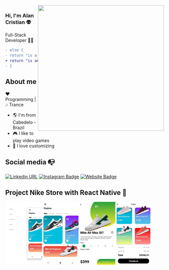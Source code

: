 <img align="right" width="400" height="400" src="https://media.giphy.com/media/QW54FLhktd0vle3iw1/giphy.gif">
  
### Hi,  I'm Alan Cristian :alien:

Full-Stack Developer :man_technologist:

```diff
- else {
- return "is a developer!"
+ return "is an alien developer!"
- }
```

## About me

:heart: Programming | :notes: Trance

- :earth_americas: I'm from Cabedelo - Brazil
- :video_game: I like to play video games
- :art: I love customizing

## Social media :mailbox_with_no_mail:

[![Linkedin URL](https://img.shields.io/badge/-LinkedIn-%230077B5?style=for-the-badge&logo=linkedin&logoColor=white&url=https%3A%2F%2Fwww.linkedin.com%2Fin%2Falan-cristian-129332193%2F)](https://www.linkedin.com/in/alan-cristian-129332193/)
[![Instagram Badge](https://img.shields.io/badge/-Instagram-%23E4405F?style=for-the-badge&logo=instagram&logoColor=white&url=https%3A%2F%2Fwww.instagram.com%2Faliencristian)](https://www.instagram.com/aliencristian)
[![Website Badge](https://img.shields.io/badge/-Website-%23282828?style=for-the-badge&logo=vercel&logoColor=white&url=https%3A%2F%2Falndev.vercel.app)](https://alndev.vercel.app)


## Project Nike Store with React Native :iphone:

<img align="left" height="200" src="https://github.com/AlanCrist/AlanCrist/blob/master/IMG_20200710_192657.jpg"> <img align="left"
height="200" src="https://github.com/AlanCrist/AlanCrist/blob/master/IMG_20200710_192721.jpg"> <img align="left"
height="200" src="https://github.com/AlanCrist/AlanCrist/blob/master/IMG_20200710_192626.jpg"> <img align="left"
height="200" src="https://github.com/AlanCrist/AlanCrist/blob/master/IMG_20200710_192526.jpg">
